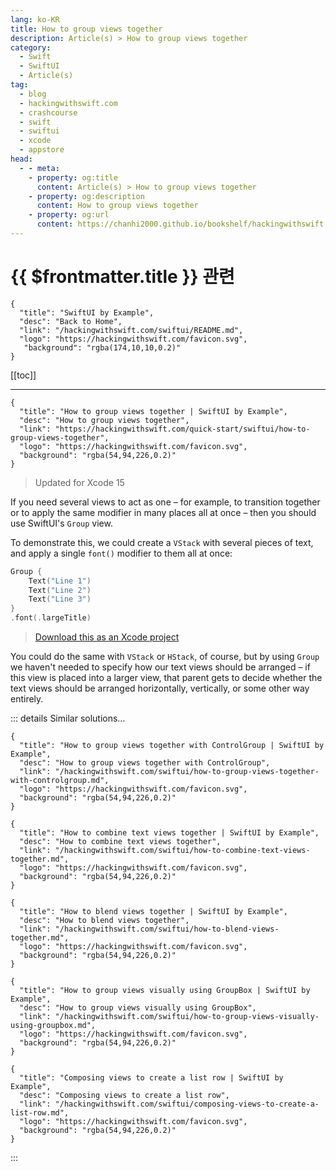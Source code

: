 ```yaml
---
lang: ko-KR
title: How to group views together
description: Article(s) > How to group views together
category:
  - Swift
  - SwiftUI
  - Article(s)
tag: 
  - blog
  - hackingwithswift.com
  - crashcourse
  - swift
  - swiftui
  - xcode
  - appstore
head:
  - - meta:
    - property: og:title
      content: Article(s) > How to group views together
    - property: og:description
      content: How to group views together
    - property: og:url
      content: https://chanhi2000.github.io/bookshelf/hackingwithswift.com/swiftui/how-to-group-views-together.html
---
```


# {{ $frontmatter.title }} 관련

```component VPCard
{
  "title": "SwiftUI by Example",
  "desc": "Back to Home",
  "link": "/hackingwithswift.com/swiftui/README.md",
  "logo": "https://hackingwithswift.com/favicon.svg",
   "background": "rgba(174,10,10,0.2)"
}
```

[[toc]]

---

```component VPCard
{
  "title": "How to group views together | SwiftUI by Example",
  "desc": "How to group views together",
  "link": "https://hackingwithswift.com/quick-start/swiftui/how-to-group-views-together",
  "logo": "https://hackingwithswift.com/favicon.svg",
  "background": "rgba(54,94,226,0.2)"
}
```

> Updated for Xcode 15

If you need several views to act as one – for example, to transition together or to apply the same modifier in many places all at once – then you should use SwiftUI's `Group` view. 

To demonstrate this, we could create a `VStack` with several pieces of text, and apply a single `font()` modifier to them all at once:

```swift
Group {
    Text("Line 1")
    Text("Line 2")
    Text("Line 3")
}
.font(.largeTitle)
```

> [<FontIcon icon="fas fa-file-zipper"/>Download this as an Xcode project](https://hackingwithswift.com/files/projects/swiftui/how-to-group-views-together-1.zip)

You could do the same with `VStack` or `HStack`, of course, but by using `Group` we haven't needed to specify how our text views should be arranged – if this view is placed into a larger view, that parent gets to decide whether the text views should be arranged horizontally, vertically, or some other way entirely.

::: details Similar solutions…

```component VPCard
{
  "title": "How to group views together with ControlGroup | SwiftUI by Example",
  "desc": "How to group views together with ControlGroup",
  "link": "/hackingwithswift.com/swiftui/how-to-group-views-together-with-controlgroup.md",
  "logo": "https://hackingwithswift.com/favicon.svg",
  "background": "rgba(54,94,226,0.2)"
}
```

```component VPCard
{
  "title": "How to combine text views together | SwiftUI by Example",
  "desc": "How to combine text views together",
  "link": "/hackingwithswift.com/swiftui/how-to-combine-text-views-together.md",
  "logo": "https://hackingwithswift.com/favicon.svg",
  "background": "rgba(54,94,226,0.2)"
}
```

```component VPCard
{
  "title": "How to blend views together | SwiftUI by Example",
  "desc": "How to blend views together",
  "link": "/hackingwithswift.com/swiftui/how-to-blend-views-together.md",
  "logo": "https://hackingwithswift.com/favicon.svg",
  "background": "rgba(54,94,226,0.2)"
}
```

```component VPCard
{
  "title": "How to group views visually using GroupBox | SwiftUI by Example",
  "desc": "How to group views visually using GroupBox",
  "link": "/hackingwithswift.com/swiftui/how-to-group-views-visually-using-groupbox.md",
  "logo": "https://hackingwithswift.com/favicon.svg",
  "background": "rgba(54,94,226,0.2)"
}
```

```component VPCard
{
  "title": "Composing views to create a list row | SwiftUI by Example",
  "desc": "Composing views to create a list row",
  "link": "/hackingwithswift.com/swiftui/composing-views-to-create-a-list-row.md",
  "logo": "https://hackingwithswift.com/favicon.svg",
  "background": "rgba(54,94,226,0.2)"
}
```

:::

